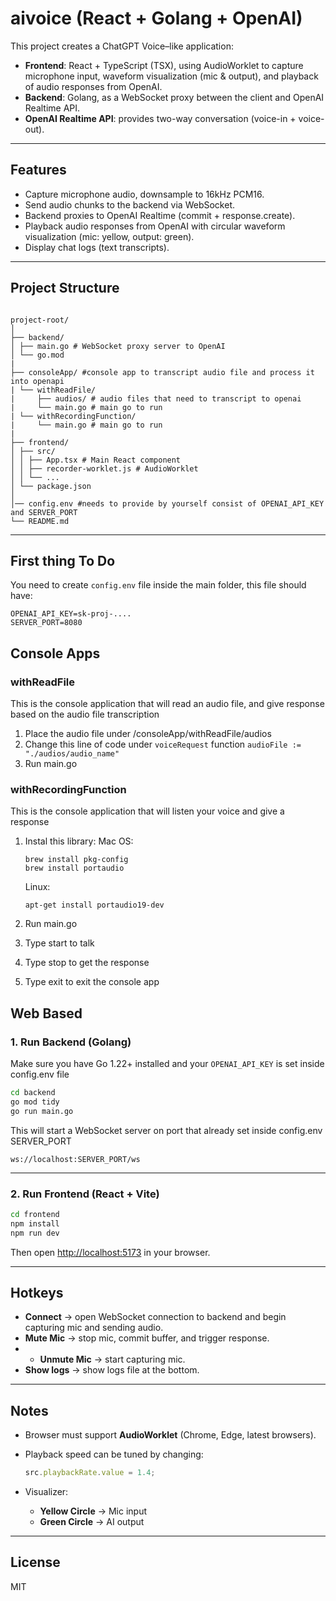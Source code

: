 # aivoice (React + Golang + OpenAI)

This project creates a ChatGPT Voice–like application:
- **Frontend**: React + TypeScript (TSX), using AudioWorklet to capture microphone input, waveform visualization (mic & output), and playback of audio responses from OpenAI.
- **Backend**: Golang, as a WebSocket proxy between the client and OpenAI Realtime API.
- **OpenAI Realtime API**: provides two-way conversation (voice-in + voice-out).

---

## Features
- Capture microphone audio, downsample to 16kHz PCM16.
- Send audio chunks to the backend via WebSocket.
- Backend proxies to OpenAI Realtime (commit + response.create).
- Playback audio responses from OpenAI with circular waveform visualization (mic: yellow, output: green).
- Display chat logs (text transcripts).

---

## Project Structure
```

project-root/
│
├── backend/
│ ├── main.go # WebSocket proxy server to OpenAI
│ └── go.mod
|
├── consoleApp/ #console app to transcript audio file and process it into openapi
| └── withReadFile/
|     ├── audios/ # audio files that need to transcript to openai
|     └── main.go # main go to run
| └── withRecordingFunction/ 
|     └── main.go # main go to run
|
├── frontend/
│ ├── src/
│ │ ├── App.tsx # Main React component
│ │ ├── recorder-worklet.js # AudioWorklet
│ │ └── ...
│ └── package.json
│
│── config.env #needs to provide by yourself consist of OPENAI_API_KEY and SERVER_PORT
└── README.md

````

---

## First thing To Do
You need to create `config.env` file inside the main folder, this file should have:
```
OPENAI_API_KEY=sk-proj-....
SERVER_PORT=8080
```

## Console Apps

### withReadFile
This is the console application that will read an audio file, and give response based on the audio file transcription
1. Place the audio file under /consoleApp/withReadFile/audios
2. Change this line of code under `voiceRequest` function `audioFile := "./audios/audio_name"`
3. Run main.go

### withRecordingFunction
This is the console application that will listen your voice and give a response
1. Instal this library:
   Mac OS:
   ```
   brew install pkg-config
   brew install portaudio
   ````

   Linux:
   ```
   apt-get install portaudio19-dev
   ````
   
3. Run main.go
4. Type start to talk
5. Type stop to get the response
6. Type exit to exit the console app 

## Web Based

### 1. Run Backend (Golang)
Make sure you have Go 1.22+ installed and your `OPENAI_API_KEY` is set inside config.env file

```bash
cd backend
go mod tidy
go run main.go
````

This will start a WebSocket server on port that already set inside config.env SERVER_PORT

```
ws://localhost:SERVER_PORT/ws
```

---

### 2. Run Frontend (React + Vite)

```bash
cd frontend
npm install
npm run dev
```

Then open [http://localhost:5173](http://localhost:5173) in your browser.

---

## Hotkeys

* **Connect** → open WebSocket connection to backend and begin capturing mic and sending audio.
* **Mute Mic** → stop mic, commit buffer, and trigger response.
* * **Unmute Mic** → start capturing mic.
* **Show logs** → show logs file at the bottom.

---

## Notes

* Browser must support **AudioWorklet** (Chrome, Edge, latest browsers).
* Playback speed can be tuned by changing:

  ```ts
  src.playbackRate.value = 1.4;
  ```
* Visualizer:

  * **Yellow Circle** → Mic input
  * **Green Circle** → AI output

---

## License

MIT
